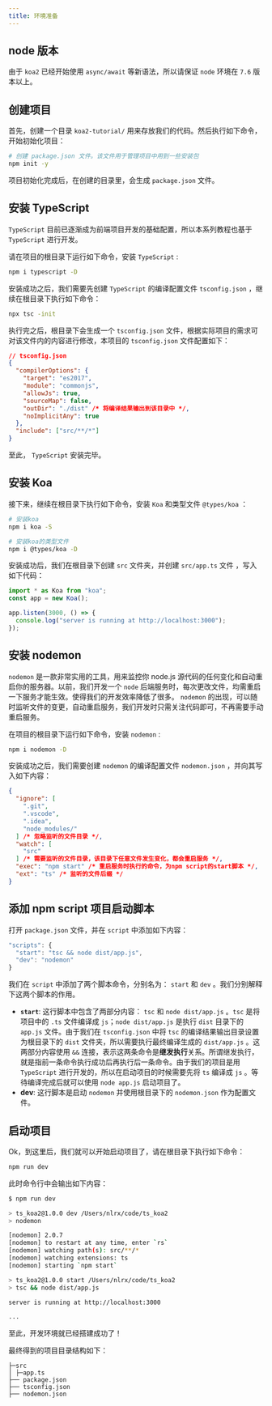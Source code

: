 ```yaml
---
title: 环境准备
---
```


## node 版本

由于 `koa2` 已经开始使用 `async/await` 等新语法，所以请保证 `node` 环境在 `7.6` 版本以上。

## 创建项目

首先，创建一个目录 `koa2-tutorial/` 用来存放我们的代码。然后执行如下命令，开始初始化项目：

```bash
# 创建 package.json 文件。该文件用于管理项目中用到一些安装包
npm init -y
```

项目初始化完成后，在创建的目录里，会生成 `package.json` 文件。

## 安装 TypeScript

`TypeScript` 目前已逐渐成为前端项目开发的基础配置，所以本系列教程也基于 `TypeScript` 进行开发。

请在项目的根目录下运行如下命令，安装 `TypeScript` :

```bash
npm i typescript -D
```

安装成功之后，我们需要先创建 `TypeScript` 的编译配置文件 `tsconfig.json` ，继续在根目录下执行如下命令：

```bash
npx tsc -init
```

执行完之后，根目录下会生成一个 `tsconfig.json` 文件，根据实际项目的需求可对该文件内的内容进行修改，本项目的 `tsconfig.json` 文件配置如下：

```json
// tsconfig.json
{
  "compilerOptions": {
    "target": "es2017",
    "module": "commonjs",
    "allowJs": true,
    "sourceMap": false,
    "outDir": "./dist" /* 将编译结果输出到该目录中 */,
    "noImplicitAny": true
  },
  "include": ["src/**/*"]
}
```

至此， `TypeScript` 安装完毕。

## 安装 Koa

接下来，继续在根目录下执行如下命令，安装 `Koa` 和类型文件 `@types/koa` ：

```bash
# 安装koa
npm i koa -S

# 安装koa的类型文件
npm i @types/koa -D
```

安装成功后，我们在根目录下创建 `src` 文件夹，并创建 `src/app.ts` 文件 ，写入如下代码：

```javascript
import * as Koa from "koa";
const app = new Koa();

app.listen(3000, () => {
  console.log("server is running at http://localhost:3000");
});
```

## 安装 nodemon

`nodemon` 是一款非常实用的工具，用来监控你 node.js 源代码的任何变化和自动重启你的服务器。以前，我们开发一个 `node` 后端服务时，每次更改文件，均需重启一下服务才能生效。使得我们的开发效率降低了很多。 `nodemon` 的出现，可以随时监听文件的变更，自动重启服务，我们开发时只需关注代码即可，不再需要手动重启服务。

在项目的根目录下运行如下命令，安装 `nodemon` :

```bash
npm i nodemon -D
```

安装成功之后，我们需要创建 `nodemon` 的编译配置文件 `nodemon.json` ，并向其写入如下内容：

```json
{
  "ignore": [
    ".git",
    ".vscode",
    ".idea",
    "node_modules/"
  ] /* 忽略监听的文件目录 */,
  "watch": [
    "src"
  ] /* 需要监听的文件目录，该目录下任意文件发生变化，都会重启服务 */,
  "exec": "npm start" /* 重启服务时执行的命令，为npm script的start脚本 */,
  "ext": "ts" /* 监听的文件后缀 */
}
```

## 添加 npm script 项目启动脚本

打开 `package.json` 文件，并在 `script` 中添加如下内容：

```javascript
"scripts": {
  "start": "tsc && node dist/app.js",
  "dev": "nodemon"
}
```

我们在 `script` 中添加了两个脚本命令，分别名为： `start` 和 `dev` 。我们分别解释下这两个脚本的作用。

- **`start`**: 这行脚本中包含了两部分内容： `tsc` 和 `node dist/app.js` 。`tsc` 是将项目中的 `.ts` 文件编译成 `js`；`node dist/app.js` 是执行 `dist` 目录下的 `app.js` 文件。由于我们在 `tsconfig.json` 中将 `tsc` 的编译结果输出目录设置为根目录下的 `dist` 文件夹，所以需要执行最终编译生成的 `dist/app.js` 。这两部分内容使用 `&&` 连接，表示这两条命令是**继发执行**关系。所谓继发执行，就是指前一条命令执行成功后再执行后一条命令。由于我们的项目是用 `TypeScript` 进行开发的，所以在启动项目的时候需要先将 `ts` 编译成 `js` 。等待编译完成后就可以使用 `node app.js` 启动项目了。
- **dev**: 这行脚本是启动 `nodemon` 并使用根目录下的 `nodemon.json` 作为配置文件。

## 启动项目

Ok，到这里后，我们就可以开始启动项目了，请在根目录下执行如下命令：

```bash
npm run dev
```

此时命令行中会输出如下内容：

```bash
$ npm run dev

> ts_koa2@1.0.0 dev /Users/nlrx/code/ts_koa2
> nodemon

[nodemon] 2.0.7
[nodemon] to restart at any time, enter `rs`
[nodemon] watching path(s): src/**/*
[nodemon] watching extensions: ts
[nodemon] starting `npm start`

> ts_koa2@1.0.0 start /Users/nlrx/code/ts_koa2
> tsc && node dist/app.js

server is running at http://localhost:3000

...
```

至此，开发环境就已经搭建成功了！

最终得到的项目目录结构如下：

```
├─src
│ ├─app.ts
├── package.json
├── tsconfig.json
├── nodemon.json
```
